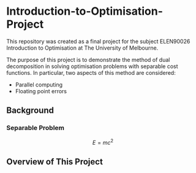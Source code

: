 # Introduction-to-Optimisation-Project

This repository was created as a final project for the subject ELEN90026 Introduction to Optimisation at The University of Melbourne.

The purpose of this project is to demonstrate the method of dual decomposition in solving optimisation problems with separable cost functions. In particular, two aspects of this method are considered:
* Parallel computing
* Floating point errors

## Background

### Separable Problem

$$E=mc^2$$

## Overview of This Project
